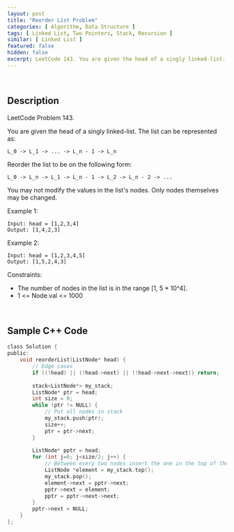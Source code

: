 ```yaml
---
layout: post
title: "Reorder List Problem"
categories: [ Algorithm, Data Structure ]
tags: [ Linked List, Two Pointers, Stack, Recursion ]
similar: [ Linked List ]
featured: false
hidden: false
excerpt: LeetCode 143. You are given the head of a singly linked-list.  
---
```


<br />

## Description

LeetCode Problem 143.

You are given the head of a singly linked-list. The list can be represented as:
```
L_0 -> L_1 -> ... -> L_n - 1 -> L_n
```

Reorder the list to be on the following form:
```
L_0 -> L_n -> L_1 -> L_n - 1 -> L_2 -> L_n - 2 -> ...
```

You may not modify the values in the list's nodes. Only nodes themselves may be changed.

Example 1: 
```
Input: head = [1,2,3,4]
Output: [1,4,2,3]
```

Example 2: 
```
Input: head = [1,2,3,4,5]
Output: [1,5,2,4,3]
```

Constraints:
* The number of nodes in the list is in the range [1, 5 * 10^4].
* 1 <= Node.val <= 1000

<br />

## Sample C++ Code


```c
class Solution {
public:
    void reorderList(ListNode* head) {
    	// Edge cases
        if ((!head) || (!head->next) || (!head->next->next)) return; 
        
        stack<ListNode*> my_stack;
        ListNode* ptr = head;
        int size = 0;
        while (ptr != NULL) {
        	// Put all nodes in stack
            my_stack.push(ptr);
            size++;
            ptr = ptr->next;
        }
        
        ListNode* pptr = head;
        for (int j=0; j<size/2; j++) {
        	// Between every two nodes insert the one in the top of the stack
            ListNode *element = my_stack.top();
            my_stack.pop();
            element->next = pptr->next;
            pptr->next = element;
            pptr = pptr->next->next;
        }
        pptr->next = NULL;
    }
};
```


